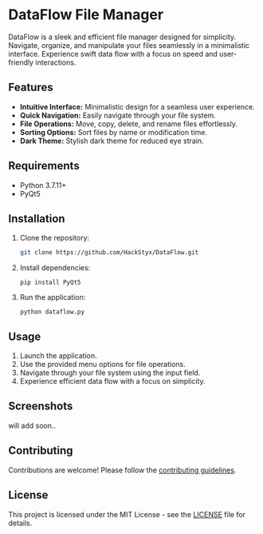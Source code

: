 
# DataFlow File Manager

DataFlow is a sleek and efficient file manager designed for simplicity. Navigate, organize, and manipulate your files seamlessly in a minimalistic interface. Experience swift data flow with a focus on speed and user-friendly interactions.

## Features

- **Intuitive Interface:** Minimalistic design for a seamless user experience.
- **Quick Navigation:** Easily navigate through your file system.
- **File Operations:** Move, copy, delete, and rename files effortlessly.
- **Sorting Options:** Sort files by name or modification time.
- **Dark Theme:** Stylish dark theme for reduced eye strain.

## Requirements

- Python 3.7.11+
- PyQt5

## Installation

1. Clone the repository:

   ```bash
   git clone https://github.com/HackStyx/DataFlow.git
 2.  Install dependencies:
    

    
	    `pip install PyQt5` 
    
3.  Run the application:
    
   
    
    `python dataflow.py` 
    

## Usage

1.  Launch the application.
2.  Use the provided menu options for file operations.
3.  Navigate through your file system using the input field.
4.  Experience efficient data flow with a focus on simplicity.

## Screenshots
will add soon..


## Contributing

Contributions are welcome! Please follow the [contributing guidelines]().

## License

This project is licensed under the MIT License - see the [LICENSE](https://github.com/HackStyx/DataFlow-File-Manager/blob/main/LICENSE) file for details.

